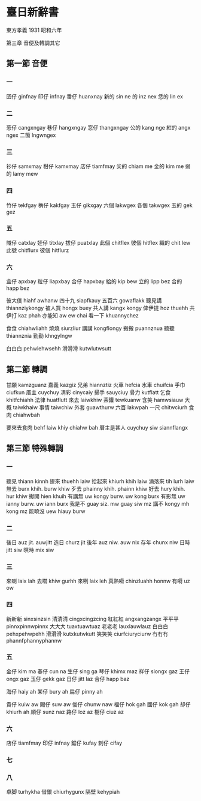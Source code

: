 # 臺日新辭書

東方孝義 1931 昭和六年

第三章 音便及轉調其它

## 第一節 音便

### 一
囝仔 ginfnay 印仔 infnay 番仔 huanxnay
新的 sin ne 的 inz nex 恁的 lin ex

### 二
葱仔 cangxngay 巷仔 hangxngay 窓仔 thangxngay
公的 kang nge 紅的 angx ngex 二箇 lngwngex

### 三
衫仔 samxmay 柑仔 kamxmay 店仔 tiamfmay
尖的 chiam me 金的 kim me 弱的 lamy mew

### 四
竹仔 tekfgay 桷仔 kakfgay 玉仔 gikxgay
六個 lakwgex 各個 takwgex 玉的 gek gez

### 五
賊仔 catxlay 姪仔 titxlay 拔仔 puatxlay
此個 chitflex 彼個 hitflex 織的 chit lew
此號 chitflurx 彼個 hitflurz

### 六
盒仔 apxbay 粒仔 liapxbay 合仔 hapxbay
給的 kip bew 立的 lipp bez 合的 happ bez

彼大僕 hiahf awhanw 四十九 siapfkauy
五百六 gowaflakk 聽見講 thiannziykongy
被人買 hongx buey 共人講 kangx kongy
俾伊提 hoz thuehh 共伊打 kaz phah
亦能知 aw ew chai 看一下 khuannychez

食食 chiahwliahh 燒燒 siurzliur 講講 kongflongy
搬搬 puannznua 聽聽 thiannznia 勤勤 khngylngw

白白白 pehwlehwsehh 滑滑滑 kutwlutwsutt

## 第二節 轉調

甘願 kamzguanz 嘉義 kazgiz 兄弟 hiannztiz
火車 hefcia 水車 chuifcia 手巾 ciufkun
厝主 cuychuy 凊彩 cinycaiy 掃手 sauyciuy
骨力 kutflatt 乞食 khitfchiahh 法律 huatflutt
來去 laiwkhiw 茶鑵 tewkuanw 含笑 hamwsiauw
大概 taiwkhaiw 事情 taiwchiw 外套 guawthurw
六百 lakwpah 一尺 chitwciurh 食肉 chiahwbah

要來去食肉 behf laiw khiy chiahw bah
厝主是甚人 cuychuy siw siannflangx

## 第三節 特殊轉調

### 一

聽見 thiann kinnh
提來 thuehh laiw
拾起來 khiurh khih laiw
滴落來 tih lurh laiw
無去 burx khih. burw khiw
歹去 phainny khih. phainn khiw
好去 hury khih. hur khiw
擜開 hien khuih
有講無 uw kongy burw. uw kong burx
有影無 uw ianny burw. uw iann burx
我是不 guay siz. mw guay siw mz
講不 kongy mh kong mz
能曉沒 uew hiauy burw

### 二

後日 auz jit. auwjitt
造日 churz jit
後年 auz niw. auw nix
存年 chunx niw
日時 jitt siw
暝時 mix siw

### 三

來喇 laix lah 去嚪 khiw gurhh 來咧 laix leh 真熱嗬 chinzluahh honnw
有嗬 uz ow

### 四

新新新 sinxsinzsin 清清清 cingxcingzcing
紅紅紅 angxangzangx 平平平 pinnxpinnwpinnx
大大大 tuaxtuawtuaz 老老老 lauxlauwlauz
白白白 pehxpehwpehh 滑滑滑 kutxkutwkutt
笑笑笑 ciurfciuryciurw 冇冇冇 phannfphannyphannw

### 五

金仔 kim ma 春仔 cun na 生仔 sing ga 琴仔 khimx maz
祥仔 siongx gaz 王仔 ongx gaz 玉仔 gekk gaz 日仔 jitt laz
合仔 happ baz

海仔 haiy ah 某仔 bury ah 扁仔 pinny ah

貴仔 kuiw aw 賜仔 suw aw 俊仔 chunw naw 福仔 hok gah 國仔 kok gah
却仔 khiurh ah 順仔 sunz naz 路仔 loz az 樹仔 ciuz az

### 六

店仔 tiamfmay 印仔 infnay 鋸仔 kufay 刺仔 cifay

### 七

### 八

卓脚 turhykha 借銀 chiurhygunx 隔壁 kehypiah
